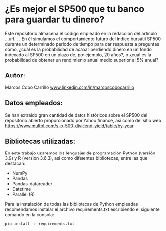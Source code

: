 # ¿Es mejor el SP500 que tu banco para guardar tu dinero?
Este repositorio almacena el código empleado en la redacción del artículo ...url... . En él simulamos el comportamiento futuro del índice bursátil SP500 durante un determinado periodo de tiempo para dar respuesta a preguntas como, ¿cuál es la probabilidad de acabar perdiendo dinero en un fondo indexado al SP500 en un plazo de, por ejemplo, 20 años?, ó ¿cuál es la probabilidad de obtener un rendimiento anual medio superior al $5\%$ anual?

## Autor:

Marcos Cobo Carrillo
www.linkedin.com/in/marcoscobocarrillo


## Datos empleados:

Se han extraido gran cantidad de datos  históricos sobre el SP500 del repositorio abierto proporcionado por Yahoo finance, asi como del sitio web https://www.multpl.com/s-p-500-dividend-yield/table/by-year.

## Bibliotecas utilizadas:

En este trabajo usaremos los lenguajes de programación Python (versión 3.9) y R (version 3.6.3), asi como diferentes bibliotecas, entre las que destacan:

- NumPy
- Pandas
- Pandas-datareader
- Datetime
- Parallel (R)

Para la instalación de todas las bibliotecas de Python empleadas recomendamos instalar el archivo requirements.txt escribiendo el siguiente comando en la consola:

```
pip install -r requirements.txt
```
